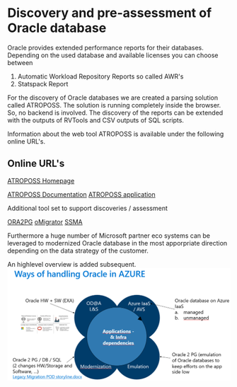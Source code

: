# Discovery and pre-assessment of Oracle database 

Oracle provides extended performance reports for their databases. Depending on the used database and available licenses you can choose between

1. Automatic Workload Repository Reports so called AWR's 
2. Statspack Report

For the discovery of Oracle databases we are created a parsing solution called ATROPOSS. The solution is running completely inside the browser. So, no backend is involved. The discovery of the reports can be extended with the outputs of RVTools and CSV outputs of SQL scripts. 

Information about the web tool ATROPOSS is available under the following online URL's.


## Online URL's
[ATROPOSS Homepage](https://atroposs.com/)

[ATROPOSS Documentation](https://atroposs-migration.github.io/)
[ATROPOSS application](https://app.atroposs.com/#/start)


Additional tool set to support discoveries / assessment 

[ORA2PG](https://ora2pg.darold.net/)
[oMigrator](https://github.com/cybertec-postgresql/ora_migrator)
[SSMA](https://learn.microsoft.com/de-de/sql/ssma/oracle/sql-server-migration-assistant-for-oracle-oracletosql?view=sql-server-ver16)


Furthermore a huge number of Microsoft partner eco systems can be leveraged to modernized Oracle database in the most apporpriate direction depending on the data strategy of the customer.

An highlevel overview is added subsequent.
![Oracle workloads on its way to Azure](images/oracle_workloads_in_Azure.png)
